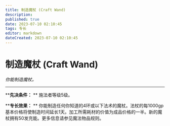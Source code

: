 ```yaml
---
title: 制造魔杖 (Craft Wand)
description: 
published: true
date: 2023-07-10 02:10:45
tags: 专长
editor: markdown
dateCreated: 2023-07-10 02:10:45
---
```


# 制造魔杖 (Craft Wand)

_你能制造魔杖。_

* * *

****先决条件：** ** 施法者等级5级。

****专长效果：** **
你能制造任何你知道的4环或以下法术的魔杖。法杖的每1000gp基本价格将使制造时间延长1天。加工所需耗材的价值为成品价格的一半。新的魔杖拥有50发充能。更多信息请参见魔法物品规则。

